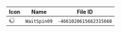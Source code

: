 | Icon | Name | File ID |
| ---  | ---  | ---     |
| ![](WaitSpin09.png) | `WaitSpin09` | `-4661020615662315668` |
